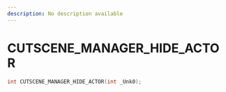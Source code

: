 ```yaml
---
description: No description available 
---
```


# CUTSCENE_MANAGER_HIDE_ACTOR

```cpp
int CUTSCENE_MANAGER_HIDE_ACTOR(int _Unk0);
```